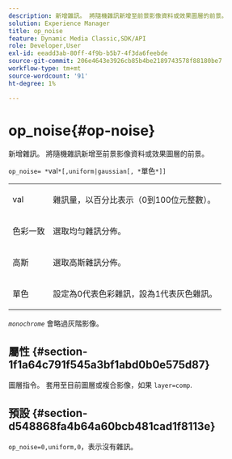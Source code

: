 ```yaml
---
description: 新增雜訊。 將隨機雜訊新增至前景影像資料或效果圖層的前景。
solution: Experience Manager
title: op_noise
feature: Dynamic Media Classic,SDK/API
role: Developer,User
exl-id: eeadd3ab-80ff-4f9b-b5b7-4f3da6feebde
source-git-commit: 206e4643e3926cb85b4be2189743578f88180be7
workflow-type: tm+mt
source-wordcount: '91'
ht-degree: 1%

---
```


# op_noise{#op-noise}

新增雜訊。 將隨機雜訊新增至前景影像資料或效果圖層的前景。

`op_noise= *`val`*[,uniform|gaussian[, *`單色`*]]`

<table id="table_40675464E5824D52BF392ECCE2DDC03C"> 
 <tbody> 
  <tr> 
   <td colname="col1"> <p><span class="codeph"> val</span> </p> </td> 
   <td colname="col2"> <p>雜訊量，以百分比表示（0到100位元整數）。 </p> </td> 
  </tr> 
  <tr> 
   <td colname="col1"> <p><span class="codeph"> 色彩一致</span> </p> </td> 
   <td colname="col2"> <p>選取均勻雜訊分佈。 </p> </td> 
  </tr> 
  <tr> 
   <td colname="col1"> <p><span class="codeph"> 高斯</span> </p> </td> 
   <td colname="col2"> <p>選取高斯雜訊分佈。 </p> </td> 
  </tr> 
  <tr> 
   <td colname="col1"> <p><span class="varname"> 單色</span> </p> </td> 
   <td colname="col2"> <p>設定為0代表色彩雜訊，設為1代表灰色雜訊。 </p> </td> 
  </tr> 
 </tbody> 
</table>

*`monochrome`* 會略過灰階影像。

## 屬性 {#section-1f1a64c791f545a3bf1abd0b0e575d87}

圖層指令。 套用至目前圖層或複合影像，如果 `layer=comp`.

## 預設 {#section-d548868fa4b64a60bcb481cad1f8113e}

`op_noise=0,uniform,0`，表示沒有雜訊。
